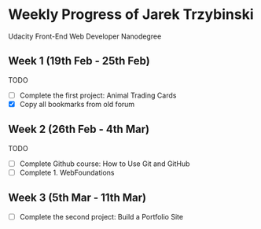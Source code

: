 # Weekly Progress of Jarek Trzybinski #
Udacity Front-End Web Developer Nanodegree

## Week 1 (19th Feb - 25th Feb) ##
TODO
- [ ] Complete the first project: Animal Trading Cards
- [x] Copy all bookmarks from old forum

## Week 2 (26th Feb - 4th Mar) ##
TODO
- [ ] Complete Github course: How to Use Git and GitHub
- [ ] Complete 1. WebFoundations

## Week 3 (5th Mar - 11th Mar) ##
- [ ] Complete the second project: Build a Portfolio Site
